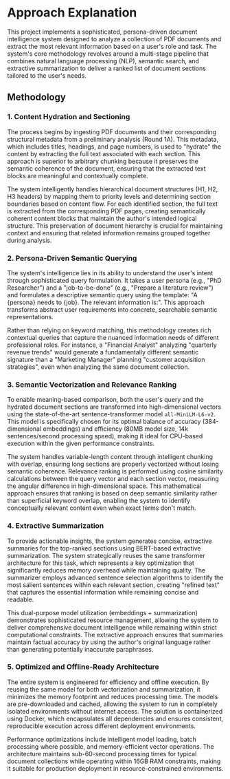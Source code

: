 
# Approach Explanation

This project implements a sophisticated, persona-driven document intelligence system designed to analyze a collection of PDF documents and extract the most relevant information based on a user's role and task. The system's core methodology revolves around a multi-stage pipeline that combines natural language processing (NLP), semantic search, and extractive summarization to deliver a ranked list of document sections tailored to the user's needs.

## Methodology

### 1. **Content Hydration and Sectioning**

The process begins by ingesting PDF documents and their corresponding structural metadata from a preliminary analysis (Round 1A). This metadata, which includes titles, headings, and page numbers, is used to "hydrate" the content by extracting the full text associated with each section. This approach is superior to arbitrary chunking because it preserves the semantic coherence of the document, ensuring that the extracted text blocks are meaningful and contextually complete.

The system intelligently handles hierarchical document structures (H1, H2, H3 headers) by mapping them to priority levels and determining section boundaries based on content flow. For each identified section, the full text is extracted from the corresponding PDF pages, creating semantically coherent content blocks that maintain the author's intended logical structure. This preservation of document hierarchy is crucial for maintaining context and ensuring that related information remains grouped together during analysis.

### 2. **Persona-Driven Semantic Querying**

The system's intelligence lies in its ability to understand the user's intent through sophisticated query formulation. It takes a user persona (e.g., "PhD Researcher") and a "job-to-be-done" (e.g., "Prepare a literature review") and formulates a descriptive semantic query using the template: "A {persona} needs to {job}. The relevant information is:". This approach transforms abstract user requirements into concrete, searchable semantic representations.

Rather than relying on keyword matching, this methodology creates rich contextual queries that capture the nuanced information needs of different professional roles. For instance, a "Financial Analyst" analyzing "quarterly revenue trends" would generate a fundamentally different semantic signature than a "Marketing Manager" planning "customer acquisition strategies", even when analyzing the same document collection.

### 3. **Semantic Vectorization and Relevance Ranking**

To enable meaning-based comparison, both the user's query and the hydrated document sections are transformed into high-dimensional vectors using the state-of-the-art sentence-transformer model `all-MiniLM-L6-v2`. This model is specifically chosen for its optimal balance of accuracy (384-dimensional embeddings) and efficiency (80MB model size, 14k sentences/second processing speed), making it ideal for CPU-based execution within the given performance constraints.

The system handles variable-length content through intelligent chunking with overlap, ensuring long sections are properly vectorized without losing semantic coherence. Relevance ranking is performed using cosine similarity calculations between the query vector and each section vector, measuring the angular difference in high-dimensional space. This mathematical approach ensures that ranking is based on deep semantic similarity rather than superficial keyword overlap, enabling the system to identify conceptually relevant content even when exact terms don't match.

### 4. **Extractive Summarization**

To provide actionable insights, the system generates concise, extractive summaries for the top-ranked sections using BERT-based extractive summarization. The system strategically reuses the same transformer architecture for this task, which represents a key optimization that significantly reduces memory overhead while maintaining quality. The summarizer employs advanced sentence selection algorithms to identify the most salient sentences within each relevant section, creating "refined text" that captures the essential information while remaining concise and readable.

This dual-purpose model utilization (embeddings + summarization) demonstrates sophisticated resource management, allowing the system to deliver comprehensive document intelligence while remaining within strict computational constraints. The extractive approach ensures that summaries maintain factual accuracy by using the author's original language rather than generating potentially inaccurate paraphrases.

### 5. **Optimized and Offline-Ready Architecture**

The entire system is engineered for efficiency and offline execution. By reusing the same model for both vectorization and summarization, it minimizes the memory footprint and reduces processing time. The models are pre-downloaded and cached, allowing the system to run in completely isolated environments without internet access. The solution is containerized using Docker, which encapsulates all dependencies and ensures consistent, reproducible execution across different deployment environments.

Performance optimizations include intelligent model loading, batch processing where possible, and memory-efficient vector operations. The architecture maintains sub-60-second processing times for typical document collections while operating within 16GB RAM constraints, making it suitable for production deployment in resource-constrained environments. 